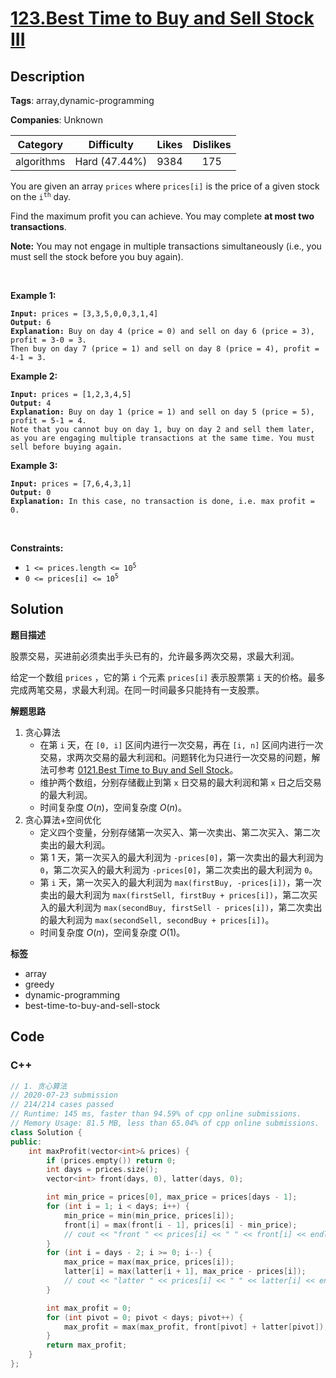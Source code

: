 # [123.Best Time to Buy and Sell Stock III](https://leetcode.com/problems/best-time-to-buy-and-sell-stock-iii/description/)

## Description

**Tags**: array,dynamic-programming

**Companies**: Unknown

|  Category  |  Difficulty   | Likes | Dislikes |
| :--------: | :-----------: | :---: | :------: |
| algorithms | Hard (47.44%) | 9384  |   175    |

<p>You are given an array <code>prices</code> where <code>prices[i]</code> is the price of a given stock on the <code>i<sup>th</sup></code> day.</p>
<p>Find the maximum profit you can achieve. You may complete <strong>at most two transactions</strong>.</p>
<p><strong>Note:</strong> You may not engage in multiple transactions simultaneously (i.e., you must sell the stock before you buy again).</p>
<p>&nbsp;</p>
<p><strong class="example">Example 1:</strong></p>
<pre><code><strong>Input:</strong> prices = [3,3,5,0,0,3,1,4]
<strong>Output:</strong> 6
<strong>Explanation:</strong> Buy on day 4 (price = 0) and sell on day 6 (price = 3), profit = 3-0 = 3.
Then buy on day 7 (price = 1) and sell on day 8 (price = 4), profit = 4-1 = 3.</code></pre>
<p><strong class="example">Example 2:</strong></p>
<pre><code><strong>Input:</strong> prices = [1,2,3,4,5]
<strong>Output:</strong> 4
<strong>Explanation:</strong> Buy on day 1 (price = 1) and sell on day 5 (price = 5), profit = 5-1 = 4.
Note that you cannot buy on day 1, buy on day 2 and sell them later, as you are engaging multiple transactions at the same time. You must sell before buying again.</code></pre>
<p><strong class="example">Example 3:</strong></p>
<pre><code><strong>Input:</strong> prices = [7,6,4,3,1]
<strong>Output:</strong> 0
<strong>Explanation:</strong> In this case, no transaction is done, i.e. max profit = 0.</code></pre>
<p>&nbsp;</p>
<p><strong>Constraints:</strong></p>
<ul>
  <li><code>1 &lt;= prices.length &lt;= 10<sup>5</sup></code></li>
  <li><code>0 &lt;= prices[i] &lt;= 10<sup>5</sup></code></li>
</ul>

## Solution

**题目描述**

股票交易，买进前必须卖出手头已有的，允许最多两次交易，求最大利润。

给定一个数组 `prices` ，它的第 `i` 个元素 `prices[i]` 表示股票第 `i` 天的价格。最多完成两笔交易，求最大利润。在同一时间最多只能持有一支股票。

**解题思路**

1. 贪心算法
   - 在第 `i` 天，在 `[0, i]` 区间内进行一次交易，再在 `[i, n]` 区间内进行一次交易，求两次交易的最大利润和。问题转化为只进行一次交易的问题，解法可参考 [0121.Best Time to Buy and Sell Stock](0121.best-time-to-buy-and-sell-stock.md)。
   - 维护两个数组，分别存储截止到第 `x` 日交易的最大利润和第 `x` 日之后交易的最大利润。
   - 时间复杂度 $O(n)$，空间复杂度 $O(n)$。
2. 贪心算法+空间优化
   - 定义四个变量，分别存储第一次买入、第一次卖出、第二次买入、第二次卖出的最大利润。
   - 第 1 天，第一次买入的最大利润为 `-prices[0]`，第一次卖出的最大利润为 `0`，第二次买入的最大利润为 `-prices[0]`，第二次卖出的最大利润为 `0`。
   - 第 `i` 天，第一次买入的最大利润为 `max(firstBuy, -prices[i])`，第一次卖出的最大利润为 `max(firstSell, firstBuy + prices[i])`，第二次买入的最大利润为 `max(secondBuy, firstSell - prices[i])`，第二次卖出的最大利润为 `max(secondSell, secondBuy + prices[i])`。
   - 时间复杂度 $O(n)$，空间复杂度 $O(1)$。

**标签**

- array
- greedy
- dynamic-programming
- best-time-to-buy-and-sell-stock

<!-- code start -->
## Code

### C++

```cpp
// 1. 贪心算法
// 2020-07-23 submission
// 214/214 cases passed
// Runtime: 145 ms, faster than 94.59% of cpp online submissions.
// Memory Usage: 81.5 MB, less than 65.04% of cpp online submissions.
class Solution {
public:
    int maxProfit(vector<int>& prices) {
        if (prices.empty()) return 0;
        int days = prices.size();
        vector<int> front(days, 0), latter(days, 0);

        int min_price = prices[0], max_price = prices[days - 1];
        for (int i = 1; i < days; i++) {
            min_price = min(min_price, prices[i]);
            front[i] = max(front[i - 1], prices[i] - min_price);
            // cout << "front " << prices[i] << " " << front[i] << endl;
        }
        for (int i = days - 2; i >= 0; i--) {
            max_price = max(max_price, prices[i]);
            latter[i] = max(latter[i + 1], max_price - prices[i]);
            // cout << "latter " << prices[i] << " " << latter[i] << endl;
        }

        int max_profit = 0;
        for (int pivot = 0; pivot < days; pivot++) {
            max_profit = max(max_profit, front[pivot] + latter[pivot]);
        }
        return max_profit;
    }
};
```

<!-- code end -->

